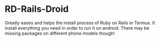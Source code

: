 # RD-Rails-Droid
Greatly eases and helps the install process of Ruby on Rails in Termux. It install everything you need in order to run it on android. There may be missing packages on different phone models though!

